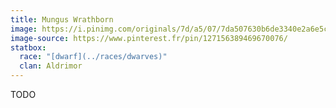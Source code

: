```yaml
---
title: Mungus Wrathborn
image: https://i.pinimg.com/originals/7d/a5/07/7da507630b6de3340e2a6e5c6a6cfeed.png
image-source: https://www.pinterest.fr/pin/127156389469670076/
statbox:
  race: "[dwarf](../races/dwarves)"
  clan: Aldrimor
---
```


TODO

